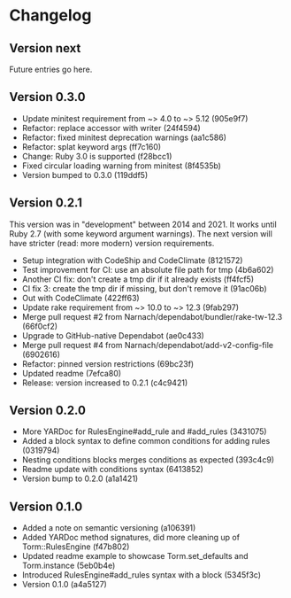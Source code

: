 # Changelog

## Version next

Future entries go here.

## Version 0.3.0

- Update minitest requirement from ~> 4.0 to ~> 5.12 (905e9f7)
- Refactor: replace accessor with writer (24f4594)
- Refactor: fixed minitest deprecation warnings (aa1c586)
- Refactor: splat keyword args (ff7c160)
- Change: Ruby 3.0 is supported (f28bcc1)
- Fixed circular loading warning from minitest (8f4535b)
- Version bumped to 0.3.0 (119ddf5)

## Version 0.2.1

This version was in "development" between 2014 and 2021.
It works until Ruby 2.7 (with some keyword argument warnings).
The next version will have stricter (read: more modern) version requirements.

- Setup integration with CodeShip and CodeClimate (8121572)
- Test improvement for CI: use an absolute file path for tmp (4b6a602)
- Another CI fix: don't create a tmp dir if it already exists (ff4fcf5)
- CI fix 3: create the tmp dir if missing, but don't remove it (91ac06b)
- Out with CodeClimate (422ff63)
- Update rake requirement from ~> 10.0 to ~> 12.3 (9fab297)
- Merge pull request #2 from Narnach/dependabot/bundler/rake-tw-12.3 (66f0cf2)
- Upgrade to GitHub-native Dependabot (ae0c433)
- Merge pull request #4 from Narnach/dependabot/add-v2-config-file (6902616)
- Refactor: pinned version restrictions (69bc23f)
- Updated readme (7efca80)
- Release: version increased to 0.2.1 (c4c9421)

## Version 0.2.0

- More YARDoc for RulesEngine#add_rule and #add_rules (3431075)
- Added a block syntax to define common conditions for adding rules (0319794)
- Nesting conditions blocks merges conditions as expected (393c4c9)
- Readme update with conditions syntax (6413852)
- Version bump to 0.2.0 (a1a1421)

## Version 0.1.0

- Added a note on semantic versioning (a106391)
- Added YARDoc method signatures, did more cleaning up of Torm::RulesEngine (f47b802)
- Updated readme example to showcase Torm.set_defaults and Torm.instance (5eb0b4e)
- Introduced RulesEngine#add_rules syntax with a block (5345f3c)
- Version 0.1.0 (a4a5127)

